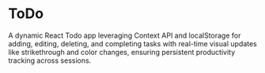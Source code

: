 # ToDo
A dynamic React Todo app leveraging Context API and localStorage for adding, editing, deleting, and completing tasks with real-time visual updates like strikethrough and color changes, ensuring persistent productivity tracking across sessions.
